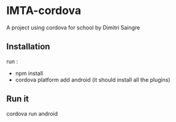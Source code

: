 # IMTA-cordova
A project using cordova for school by Dimitri Saingre

## Installation 

run :
- npm install
- cordova platform add android (it should install all the plugins)

## Run it

cordova run android
